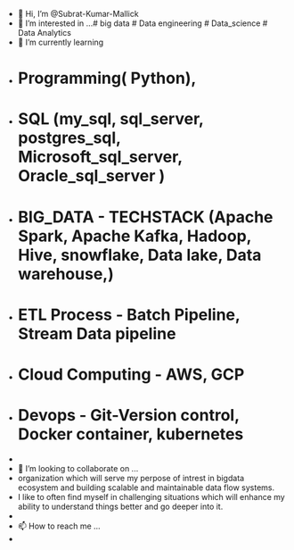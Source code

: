 - 👋 Hi, I’m @Subrat-Kumar-Mallick
- 👀 I’m interested in ...# big data  # Data engineering # Data_science # Data Analytics
- 🌱 I’m currently learning   
-    # Programming( Python), 
-    # SQL (my_sql, sql_server, postgres_sql, Microsoft_sql_server, Oracle_sql_server )
-    # BIG_DATA - TECHSTACK (Apache Spark, Apache Kafka, Hadoop, Hive, snowflake, Data lake, Data warehouse,)
-    # ETL Process - Batch Pipeline, Stream Data pipeline
-    # Cloud Computing - AWS, GCP
-    # Devops - Git-Version control, Docker container, kubernetes
-                           
- 💞️ I’m looking to collaborate on ...
-    organization which will serve my perpose of intrest in bigdata ecosystem and building scalable and maintainable data flow systems.
-    I like to often find myself in challenging situations which will enhance my ability to understand things better and go deeper into                                        it. 
-
-  📫 How to reach me ...
-  

<!---
Subrat-Mallick/Subrat-Mallick is a ✨ special ✨ repository because its `README.md` (this file) appears on your GitHub profile.
You can click the Preview link to take a look at your changes.
--->
